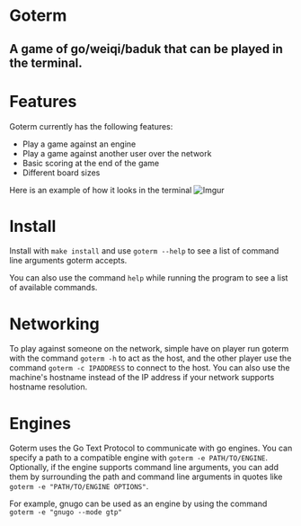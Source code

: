 # Goterm 
## A game of go/weiqi/baduk that can be played in the terminal.

# Features
Goterm currently has the following features:
 + Play a game against an engine
 + Play a game against another user over the network
 + Basic scoring at the end of the game
 + Different board sizes
 
Here is an example of how it looks in the terminal 
![Imgur](https://i.imgur.com/3MLY3fP.png)
 
# Install 
Install with `make install` and use `goterm --help` to see a list of command
line arguments goterm accepts.

You can also use the command `help` while running the program to see a list of available commands.

# Networking
To play against someone on the network, simple have on player run goterm with the command `goterm -h` to act as the host, and the other player use the command `goterm -c IPADDRESS` to connect to the host. You can also use the machine's hostname instead of the IP address if your network supports hostname resolution.

# Engines 
Goterm uses the Go Text Protocol to communicate with go engines. You
can specify a path to a compatible engine with `goterm -e PATH/TO/ENGINE`.
Optionally, if the engine supports command line arguments, you can add them by
surrounding the path and command line arguments in quotes like `goterm -e
"PATH/TO/ENGINE OPTIONS"`. 

For example, gnugo can be used as an engine by using the command `goterm -e "gnugo --mode gtp"`
